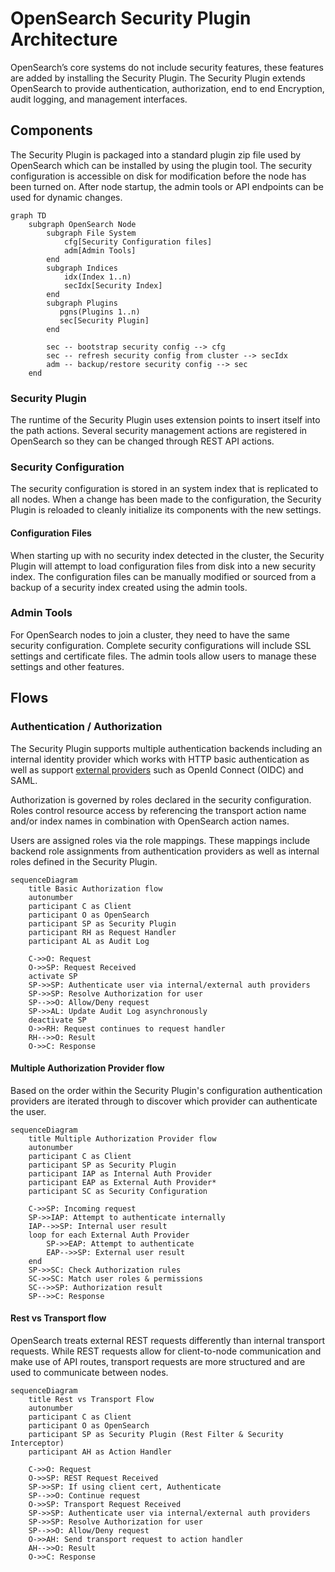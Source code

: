 # OpenSearch Security Plugin Architecture

OpenSearch’s core systems do not include security features, these features are added by installing the Security Plugin. The Security Plugin extends OpenSearch to provide authentication, authorization, end to end Encryption, audit logging, and management interfaces.

## Components

The Security Plugin is packaged into a standard plugin zip file used by OpenSearch which can be installed by using the plugin tool. The security configuration is accessible on disk for modification before the node has been turned on.  After node startup, the admin tools or API endpoints can be used for dynamic changes.

```mermaid
graph TD
    subgraph OpenSearch Node
        subgraph File System
            cfg[Security Configuration files]
            adm[Admin Tools]
        end
        subgraph Indices
            idx(Index 1..n)
            secIdx[Security Index]
        end
        subgraph Plugins
           pgns(Plugins 1..n)
           sec[Security Plugin]
        end

        sec -- bootstrap security config --> cfg
        sec -- refresh security config from cluster --> secIdx
        adm -- backup/restore security config --> sec
    end
```

### Security Plugin

The runtime of the Security Plugin uses extension points to insert itself into the path actions. Several security management actions are registered in OpenSearch so they can be changed through REST API actions.

### Security Configuration

The security configuration is stored in an system index that is replicated to all nodes. When a change has been made to the configuration, the Security Plugin is reloaded to cleanly initialize its components with the new settings.

#### Configuration Files

When starting up with no security index detected in the cluster, the Security Plugin will attempt to load configuration files from disk into a new security index. The configuration files can be manually modified or sourced from a backup of a security index created using the admin tools.

### Admin Tools

For OpenSearch nodes to join a cluster, they need to have the same security configuration. Complete security configurations will include SSL settings and certificate files. The admin tools allow users to manage these settings and other features. 

## Flows

### Authentication / Authorization

The Security Plugin supports multiple authentication backends including an internal identity provider which works with HTTP basic authentication as well as support [external providers](https://opensearch.org/docs/latest/security/authentication-backends/authc-index/) such as OpenId Connect (OIDC) and SAML.

Authorization is governed by roles declared in the security configuration. Roles control resource access by referencing the transport action name and/or index names in combination with OpenSearch action names.  

Users are assigned roles via the role mappings. These mappings include backend role assignments from authentication providers as well as internal roles defined in the Security Plugin.

```mermaid
sequenceDiagram
    title Basic Authorization flow
    autonumber
    participant C as Client
    participant O as OpenSearch
    participant SP as Security Plugin
    participant RH as Request Handler
    participant AL as Audit Log

    C->>O: Request
    O->>SP: Request Received
    activate SP
    SP->>SP: Authenticate user via internal/external auth providers
    SP->>SP: Resolve Authorization for user
    SP-->>O: Allow/Deny request
    SP->>AL: Update Audit Log asynchronously
    deactivate SP
    O->>RH: Request continues to request handler
    RH-->>O: Result
    O->>C: Response
```

#### Multiple Authorization Provider flow

Based on the order within the Security Plugin's configuration authentication providers are iterated through to discover which provider can authenticate the user.

```mermaid
sequenceDiagram
    title Multiple Authorization Provider flow
    autonumber
    participant C as Client
    participant SP as Security Plugin
    participant IAP as Internal Auth Provider
    participant EAP as External Auth Provider*
    participant SC as Security Configuration

    C->>SP: Incoming request
    SP->>IAP: Attempt to authenticate internally
    IAP-->>SP: Internal user result
    loop for each External Auth Provider
        SP->>EAP: Attempt to authenticate
        EAP-->>SP: External user result
    end
    SP->>SC: Check Authorization rules
    SC->>SC: Match user roles & permissions
    SC-->>SP: Authorization result
    SP-->>C: Response
```

#### Rest vs Transport flow

OpenSearch treats external REST requests differently than internal transport requests. While REST requests allow for client-to-node communication and make use of API routes, transport requests are more structured and are used to communicate between nodes.

```mermaid
sequenceDiagram
    title Rest vs Transport Flow
    autonumber
    participant C as Client
    participant O as OpenSearch
    participant SP as Security Plugin (Rest Filter & Security Interceptor)
    participant AH as Action Handler

    C->>O: Request
    O->>SP: REST Request Received
    SP->>SP: If using client cert, Authenticate
    SP-->>O: Continue request
    O->>SP: Transport Request Received
    SP->>SP: Authenticate user via internal/external auth providers
    SP->>SP: Resolve Authorization for user
    SP-->>O: Allow/Deny request
    O->>AH: Send transport request to action handler
    AH-->>O: Result
    O->>C: Response
```